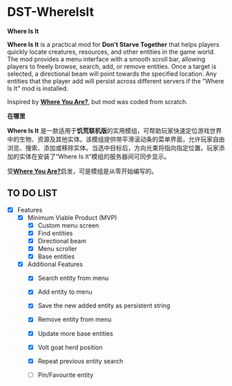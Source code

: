 # DST-WhereIsIt

**Where Is It**

**Where Is It** is a practical mod for **Don't Starve Together** that helps players quickly locate creatures, resources, and other entities in the game world. The mod provides a menu interface with a smooth scroll bar, allowing players to freely browse, search, add, or remove entities. Once a target is selected, a directional beam will point towards the specified location. Any entities that the player add will persist across different servers if the "Where Is It" mod is installed.

Inspired by [**Where You Are?**](https://steamcommunity.com/sharedfiles/filedetails/?id=2823963520&searchtext=Where+you+are), but mod was coded from scratch.

**在哪里**

**Where Is It** 是一款适用于**饥荒联机版**的实用模组，可帮助玩家快速定位游戏世界中的生物、资源及其他实体。该模组提供带平滑滚动条的菜单界面，允许玩家自由浏览、搜索、添加或移除实体。当选中目标后，方向光束将指向指定位置。玩家添加的实体在安装了“Where Is It”模组的服务器间可同步显示。

受[**Where You Are?**](https://steamcommunity.com/sharedfiles/filedetails/?id=2823963520&searchtext=Where+you+are)启发，可是模组是从零开始编写的。

## TO DO LIST
- [x] Features
    - [x] Minimum Viable Product (MVP)
        - [x] Custom menu screen
        - [x] Find entities 
        - [x] Directional beam
        - [x] Menu scroller
        - [x] Base entities
    - [x] Additional Features
        - [x] Search entity from menu
        - [x] Add entity to menu
        - [x] Save the new added entity as persistent string
        - [x] Remove entity from menu
        - [x] Update more base entities
        - [x] Volt goat herd position
        - [x] Repeat previous entity search
        - [ ] Pin/Favourite entity

    